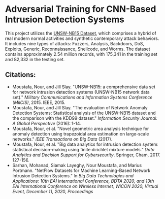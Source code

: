 # Adversarial Training for CNN-Based Intrusion Detection Systems

This project utilizes the [UNSW-NB15 Dataset](https://research.unsw.edu.au/projects/unsw-nb15-dataset), which comprises a hybrid of real modern normal activities and synthetic contemporary attack behaviors. It includes nine types of attacks: Fuzzers, Analysis, Backdoors, DoS, Exploits, Generic, Reconnaissance, Shellcode, and Worms. The dataset contains approximately 2.54 million records, with 175,341 in the training set and 82,332 in the testing set.

## Citations:
- Moustafa, Nour, and Jill Slay. "UNSW-NB15: a comprehensive data set for network intrusion detection systems (UNSW-NB15 network data set)." *Military Communications and Information Systems Conference (MilCIS)*, 2015. IEEE, 2015.
- Moustafa, Nour, and Jill Slay. "The evaluation of Network Anomaly Detection Systems: Statistical analysis of the UNSW-NB15 dataset and the comparison with the KDD99 dataset." *Information Security Journal: A Global Perspective* (2016): 1-14.
- Moustafa, Nour, et al. "Novel geometric area analysis technique for anomaly detection using trapezoidal area estimation on large-scale networks." *IEEE Transactions on Big Data* (2017).
- Moustafa, Nour, et al. "Big data analytics for intrusion detection system: statistical decision-making using finite dirichlet mixture models." *Data Analytics and Decision Support for Cybersecurity*. Springer, Cham, 2017. 127-156.
- Sarhan, Mohanad, Siamak Layeghy, Nour Moustafa, and Marius Portmann. "NetFlow Datasets for Machine Learning-Based Network Intrusion Detection Systems." In *Big Data Technologies and Applications: 10th EAI International Conference, BDTA 2020, and 13th EAI International Conference on Wireless Internet, WiCON 2020, Virtual Event, December 11, 2020, Proceedings*
